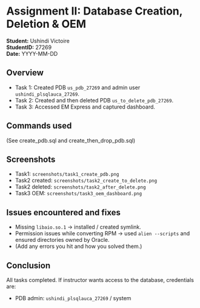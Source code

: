 # Assignment II: Database Creation, Deletion & OEM

**Student:** Ushindi Victoire  
**StudentID:** 27269  
**Date:** YYYY-MM-DD

## Overview
- Task 1: Created PDB `us_pdb_27269` and admin user `ushindi_plsqlauca_27269`.
- Task 2: Created and then deleted PDB `us_to_delete_pdb_27269`.
- Task 3: Accessed EM Express and captured dashboard.

## Commands used
(See create_pdb.sql and create_then_drop_pdb.sql)

## Screenshots
- Task1: `screenshots/task1_create_pdb.png`
- Task2 created: `screenshots/task2_create_to_delete.png`
- Task2 deleted: `screenshots/task2_after_delete.png`
- Task3 OEM: `screenshots/task3_oem_dashboard.png`

## Issues encountered and fixes
- Missing `libaio.so.1` → installed / created symlink.
- Permission issues while converting RPM → used `alien --scripts` and ensured directories owned by Oracle.
- (Add any errors you hit and how you solved them.)

## Conclusion
All tasks completed. If instructor wants access to the database, credentials are:
- PDB admin: `ushindi_plsqlauca_27269` / system
